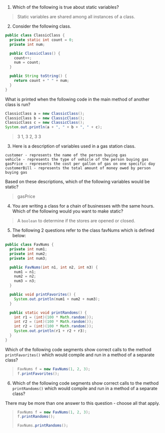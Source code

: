 1. Which of the following is true about static variables? 

> Static variables are shared among all instances of a class. 

2. Consider the following class.

```java
public class ClassicClass {
  private static int count = 0;
  private int num;

  public ClassicClass() {
    count++;
    num = count;
  }

  public String toString() {
    return count + " " + num;
  }
}
```

What is printed when the following code in the main method of another class is run?

```java
ClassicClass a = new ClassicClass();
ClassicClass b = new ClassicClass();
ClassicClass c = new ClassicClass();
System.out.println(a + ", " + b + ", " + c);
```

> 3 1, 3 2, 3 3

3. Here is a description of variables used in a gas station class. 

```
customer - represents the name of the person buying gas
vehicle - represents the type of vehicle of the person buying gas
gasPrice - represents the cost per gallon of gas on one specific day
customerBill - represents the total amount of money owed by person buying gas
```

Based on these descriptions, which of the following variables would be static?

> gasPrice

4. You are writing a class for a chain of businesses with the same hours. Which of the following would you want to make static? 

> A `boolean` to determine if the stores are opened or closed. 

5. The following 2 questions refer to the class favNums which is defined below:

```java
public class FavNums {
  private int num1;
  private int num2;
  private int num3;

  public FavNums(int n1, int n2, int n3) {
    num1 = n1;
    num2 = n2;
    num3 = n3;
  }

  public void printFavorites() {
    System.out.println(num1 + num2 + num3);
  }

  public static void printRandoms() {
    int r1 = (int)(100 * Math.random());
    int r2 = (int)(100 * Math.random());
    int r2 = (int)(100 * Math.random());
    System.out.println(r1 + r2 + r3);
  }
}
```

Which of the following code segments show correct calls to the method `printFavorites()` which would compile and run in a method of a separate class?

> ```java
> FavNums f = new FavNums(1, 2, 3);
> f.printFavorites();
> ```

6. Which of the following code segments show correct calls to the method `printRandoms()` which would compile and run in a method of a separate class?

There may be more than one answer to this question - choose all that apply.

> ```java
> FavNums f = new FavNums(1, 2, 3);
> f.printRandoms();
> ```
>
> ```java
> FavNums.printRandoms();
> ```
